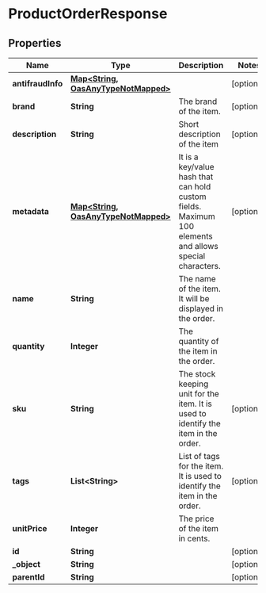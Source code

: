 

# ProductOrderResponse

## Properties

Name | Type | Description | Notes
------------ | ------------- | ------------- | -------------
**antifraudInfo** | [**Map&lt;String, OasAnyTypeNotMapped&gt;**](OasAnyTypeNotMapped.md) |  |  [optional]
**brand** | **String** | The brand of the item. |  [optional]
**description** | **String** | Short description of the item |  [optional]
**metadata** | [**Map&lt;String, OasAnyTypeNotMapped&gt;**](OasAnyTypeNotMapped.md) | It is a key/value hash that can hold custom fields. Maximum 100 elements and allows special characters. |  [optional]
**name** | **String** | The name of the item. It will be displayed in the order. | 
**quantity** | **Integer** | The quantity of the item in the order. | 
**sku** | **String** | The stock keeping unit for the item. It is used to identify the item in the order. |  [optional]
**tags** | **List&lt;String&gt;** | List of tags for the item. It is used to identify the item in the order. |  [optional]
**unitPrice** | **Integer** | The price of the item in cents. | 
**id** | **String** |  |  [optional]
**_object** | **String** |  |  [optional]
**parentId** | **String** |  |  [optional]





